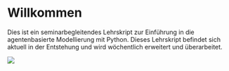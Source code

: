 Willkommen
============================

Dies ist ein seminarbegleitendes Lehrskript zur Einführung in die agentenbasierte Modellierung mit Python. Dieses Lehrskript befindet sich aktuell in der Entstehung und wird wöchentlich erweitert und überarbeitet.

![](img/nasch_model_line.png)